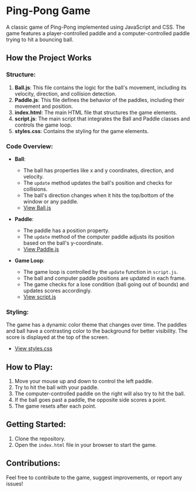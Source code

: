 # Ping-Pong Game

A classic game of Ping-Pong implemented using JavaScript and CSS. The game features a player-controlled paddle and a computer-controlled paddle trying to hit a bouncing ball.

## How the Project Works

### Structure:

1. **Ball.js**: This file contains the logic for the ball's movement, including its velocity, direction, and collision detection.
2. **Paddle.js**: This file defines the behavior of the paddles, including their movement and position.
3. **index.html**: The main HTML file that structures the game elements.
4. **script.js**: The main script that integrates the Ball and Paddle classes and controls the game loop.
5. **styles.css**: Contains the styling for the game elements.

### Code Overview:

- **Ball**:
  - The ball has properties like x and y coordinates, direction, and velocity.
  - The `update` method updates the ball's position and checks for collisions.
  - The ball's direction changes when it hits the top/bottom of the window or any paddle.
  - [View Ball.js](https://github.com/AdityaOjhalang/Ping-Pong/blob/main/Ball.js)

- **Paddle**:
  - The paddle has a position property.
  - The `update` method of the computer paddle adjusts its position based on the ball's y-coordinate.
  - [View Paddle.js](https://github.com/AdityaOjhalang/Ping-Pong/blob/main/Paddle.js)

- **Game Loop**:
  - The game loop is controlled by the `update` function in `script.js`.
  - The ball and computer paddle positions are updated in each frame.
  - The game checks for a lose condition (ball going out of bounds) and updates scores accordingly.
  - [View script.js](https://github.com/AdityaOjhalang/Ping-Pong/blob/main/script.js)

### Styling:

The game has a dynamic color theme that changes over time. The paddles and ball have a contrasting color to the background for better visibility. The score is displayed at the top of the screen.

- [View styles.css](https://github.com/AdityaOjhalang/Ping-Pong/blob/main/styles.css)

## How to Play:

1. Move your mouse up and down to control the left paddle.
2. Try to hit the ball with your paddle.
3. The computer-controlled paddle on the right will also try to hit the ball.
4. If the ball goes past a paddle, the opposite side scores a point.
5. The game resets after each point.

## Getting Started:

1. Clone the repository.
2. Open the `index.html` file in your browser to start the game.

## Contributions:

Feel free to contribute to the game, suggest improvements, or report any issues!

